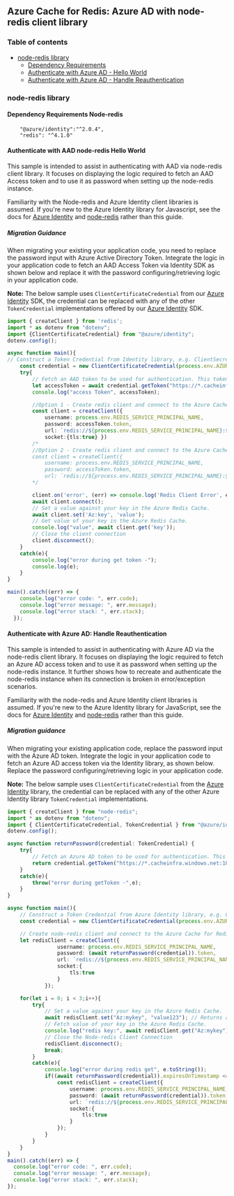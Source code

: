 ## Azure Cache for Redis: Azure AD with node-redis client library

### Table of contents

- [node-redis library](#node-redis-library)
    - [Dependency Requirements](#dependency-requirements-node-redis)
    - [Authenticate with Azure AD - Hello World](#authenticate-with-azure-ad-node-redis-hello-world)
    - [Authenticate with Azure AD - Handle Reauthentication](#authenticate-with-azure-ad-handle-reauthentication)

### node-redis library

#### Dependency Requirements Node-redis
```
    "@azure/identity":"^2.0.4",
    "redis": "^4.1.0"
```


#### Authenticate with AAD node-redis Hello World
This sample is intended to assist in authenticating with AAD via node-redis client library. It focuses on displaying the logic required to fetch an AAD Access token and to use it as password when setting up the node-redis instance.

Familiarity with the Node-redis and Azure Identity client libraries is assumed. If you're new to the Azure Identity library for Javascript, see the docs for [Azure Identity](https://docs.microsoft.com/javascript/api/overview/azure/identity-readme?view=azure-node-latest) and [node-redis](https://github.com/redis/node-redis) rather than this guide.

##### Migration Guidance
When migrating your existing your application code, you need to replace the password input with Azure Active Directory Token.
Integrate the logic in your application code to fetch an AAD Access Token via Identity SDK as shown below and replace it with the password configuring/retrieving logic in your application code.

**Note:** The below sample uses `ClientCertificateCredential` from our [Azure Identity](https://docs.microsoft.com/javascript/api/overview/azure/identity-readme?view=azure-node-latest) SDK, the credential can be replaced with any of the other `TokenCredential` implementations offered by our [Azure Identity](https://docs.microsoft.com/javascript/api/overview/azure/identity-readme?view=azure-node-latest) SDK.


```ts
import { createClient } from 'redis';
import * as dotenv from "dotenv";
import {ClientCertificateCredential} from "@azure/identity";
dotenv.config();

async function main(){
// Construct a Token Credential from Identity library, e.g. ClientSecretCredential / ClientCertificateCredential / ManagedIdentityCredential, etc.
    const credential = new ClientCertificateCredential(process.env.AZURE_TENANT_ID, process.env.AZURE_CLIENT_ID,process.env.CLIENT_CERTIFICATE_PATH)
    try{
        // Fetch an AAD token to be used for authentication. This token will be used as the password.
        let accessToken = await credential.getToken("https://*.cacheinfra.windows.net:10225/appid/.default")
        console.log("access Token", accessToken);

        //Option 1 - Create redis client and connect to the Azure Cache for Redis over the TLS port using the access token as password.
        const client = createClient({
            username: process.env.REDIS_SERVICE_PRINCIPAL_NAME, 
            password: accessToken.token, 
            url: `redis://${process.env.REDIS_SERVICE_PRINCIPAL_NAME}:${accessToken.token}@${process.env.REDIS_HOSTNAME}:6380`
            socket:{tls:true} })
        /*
        //Option 2 - Create redis client and connect to the Azure Cache for Redis over the non-TLS port using the access token as password.
        const client = createClient({
            username: process.env.REDIS_SERVICE_PRINCIPAL_NAME, 
            password: accessToken.token, 
            url: `redis://${process.env.REDIS_SERVICE_PRINCIPAL_NAME}:${accessToken.token}@${process.env.REDIS_HOSTNAME}:6379` })
        */

        client.on('error', (err) => console.log('Redis Client Error', err));
        await client.connect();
        // Set a value against your key in the Azure Redis Cache.
        await client.set('Az:key', 'value');
        // Get value of your key in the Azure Redis Cache.
        console.log("value", await client.get('key'));
        // Close the client connection
        client.disconnect();
    }
    catch(e){
        console.log("error during get token -");
        console.log(e);
    }
}

main().catch((err) => {
    console.log("error code: ", err.code);
    console.log("error message: ", err.message);
    console.log("error stack: ", err.stack);
  });
```

#### Authenticate with Azure AD: Handle Reauthentication

This sample is intended to assist in authenticating with Azure AD via the node-redis client library. It focuses on displaying the logic required to fetch an Azure AD access token and to use it as password when setting up the node-redis instance. It further shows how to recreate and authenticate the node-redis instance when its connection is broken in error/exception scenarios.

Familiarity with the node-redis and Azure Identity client libraries is assumed. If you're new to the Azure Identity library for JavaScript, see the docs for [Azure Identity](https://docs.microsoft.com/javascript/api/overview/azure/identity-readme?view=azure-node-latest) and [node-redis](https://github.com/redis/node-redis) rather than this guide.

##### Migration guidance

When migrating your existing application code, replace the password input with the Azure AD token. Integrate the logic in your application code to fetch an Azure AD access token via the Identity library, as shown below. Replace the password configuring/retrieving logic in your application code.

**Note:** The below sample uses `ClientCertificateCredential` from the [Azure Identity](https://docs.microsoft.com/javascript/api/overview/azure/identity-readme?view=azure-node-latest) library, the credential can be replaced with any of the other Azure Identity library `TokenCredential` implementations.

```ts
import { createClient } from "node-redis";
import * as dotenv from "dotenv";
import { ClientCertificateCredential, TokenCredential } from "@azure/identity";
dotenv.config();

async function returnPassword(credential: TokenCredential) {  
    try{
        // Fetch an Azure AD token to be used for authentication. This token will be used as the password.
        return credential.getToken("https://*.cacheinfra.windows.net:10225/appid/.default");
    }
    catch(e){
        throw("error during getToken -",e);
    }
}

async function main(){
    // Construct a Token Credential from Azure Identity library, e.g. ClientSecretCredential / ClientCertificateCredential / ManagedIdentityCredential, etc.
    const credential = new ClientCertificateCredential(process.env.AZURE_TENANT_ID, process.env.AZURE_CLIENT_ID,process.env.CLIENT_CERTIFICATE_PATH);

    // Create node-redis client and connect to the Azure Cache for Redis over the TLS port using the access token as password.
    let redisClient = createClient({
                username: process.env.REDIS_SERVICE_PRINCIPAL_NAME, 
                password: (await returnPassword(credential)).token, 
                url: `redis://${process.env.REDIS_SERVICE_PRINCIPAL_NAME}:${accessToken.token}@${process.env.REDIS_HOSTNAME}:6380`
                socket:{
                    tls:true
                }
            });

    for(let i = 0; i < 3;i++){
        try{
            // Set a value against your key in the Azure Redis Cache.
            await redisClient.set("Az:mykey", "value123"); // Returns a promise which resolves to "OK" when the command succeeds.
            // Fetch value of your key in the Azure Redis Cache.
            console.log("redis key:", await redisClient.get("Az:mykey"));
            // Close the Node-redis Client Connection
            redisClient.disconnect();
            break;
        }
        catch(e){
            console.log("error during redis get", e.toString());
            if((await returnPassword(credential)).expiresOnTimestamp <= Date.now()){
                const redisClient = createClient({
                    username: process.env.REDIS_SERVICE_PRINCIPAL_NAME, 
                    password: (await returnPassword(credential)).token, 
                    url: `redis://${process.env.REDIS_SERVICE_PRINCIPAL_NAME}:${accessToken.token}@${process.env.REDIS_HOSTNAME}:6380`
                    socket:{
                        tls:true
                    } 
                });
            }
        }
    }
}
main().catch((err) => {
  console.log("error code: ", err.code);
  console.log("error message: ", err.message);
  console.log("error stack: ", err.stack);
});
```